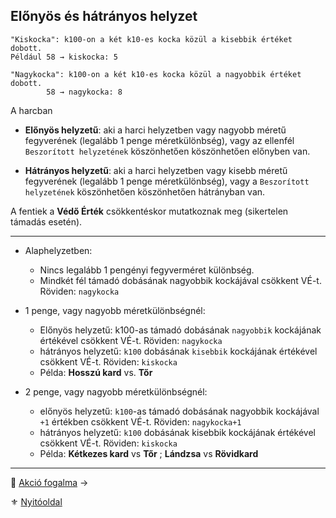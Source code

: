 ## Előnyös és hátrányos helyzet

```
"Kiskocka": k100-on a két k10-es kocka közül a kisebbik értéket dobott.
Például 58 → kiskocka: 5

"Nagykocka": k100-on a két k10-es kocka közül a nagyobbik értéket dobott.
        58 → nagykocka: 8
```

A harcban

- **Előnyös helyzetű**: aki a harci helyzetben vagy nagyobb méretű fegyverének (legalább 1 penge méretkülönbség), vagy az ellenfél `Beszorított helyzetének` köszönhetően köszönhetően előnyben van.

- **Hátrányos helyzetű**: aki a harci helyzetben vagy kisebb méretű fegyverének (legalább 1 penge méretkülönbség), vagy a `Beszorított helyzetének` köszönhetően köszönhetően hátrányban van.

A fentiek a **Védő Érték** csökkentéskor mutatkoznak meg (sikertelen támadás esetén).

---

- Alaphelyzetben:
	- Nincs legalább 1 pengényi fegyverméret különbség.
	- Mindkét fél támadó dobásának nagyobbik kockájával csökkent VÉ-t. Röviden: `nagykocka`

- 1 penge, vagy nagyobb méretkülönbségnél:
	- Előnyös helyzetű: k100-as támadó dobásának `nagyobbik` kockájának értékével csökkent VÉ-t. Röviden: `nagykocka`
	- hátrányos helyzetű:
	  `k100` dobásának `kisebbik` kockájának értékével csökkent VÉ-t. Röviden: `kiskocka`
	- Példa: **Hosszú kard** vs. **Tőr**

- 2 penge, vagy nagyobb méretkülönbségnél:
	- előnyös helyzetű: `k100`-as támadó dobásának nagyobbik kockájával `+1` értékben csökkent VÉ-t.  Röviden: `nagykocka+1`
	- hátrányos helyzetű: `k100` dobásának kisebbik kockájának értékével csökkent VÉ-t. Röviden: `kiskocka`
	- Példa: **Kétkezes kard** vs **Tőr** ; **Lándzsa** vs **Rövidkard**

---

🔗 [Akció fogalma](063_02_akcio_fogalma.md) →

⚜️ [Nyitóoldal](start.md)